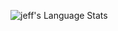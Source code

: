 ![jeff's Language Stats](https://github-readme-stats.vercel.app/api/top-langs/?username=jeffreyohene&layout=compact)
